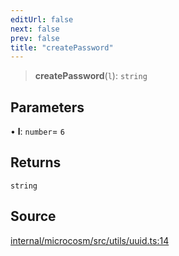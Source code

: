 ```yaml
---
editUrl: false
next: false
prev: false
title: "createPassword"
---
```


> **createPassword**(`l`): `string`

## Parameters

• **l**: `number`= `6`

## Returns

`string`

## Source

[internal/microcosm/src/utils/uuid.ts:14](https://github.com/nodenogg-in/alpha-p2p/blob/2cff8cc/internal/microcosm/src/utils/uuid.ts#L14)

